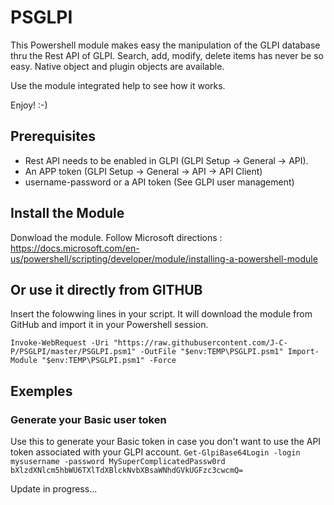 # PSGLPI

This Powershell module makes easy the manipulation of the GLPI database thru the Rest API of GLPI.
Search, add, modify, delete items has never be so easy.
Native object and plugin objects are available.

Use the module integrated help to see how it works.

Enjoy! :-)

## Prerequisites
- Rest API needs to be enabled in GLPI (GLPI Setup -> General -> API).
- An APP token (GLPI Setup -> General -> API -> API Client)
- username-password or a API token (See GLPI user management)

## Install the Module
Donwload the module.
Follow Microsoft directions : https://docs.microsoft.com/en-us/powershell/scripting/developer/module/installing-a-powershell-module

## Or use it directly from GITHUB
Insert the folowwing lines in your script. It will download the module from GitHub and import it in your Powershell session.

`Invoke-WebRequest -Uri "https://raw.githubusercontent.com/J-C-P/PSGLPI/master/PSGLPI.psm1" -OutFile "$env:TEMP\PSGLPI.psm1"
Import-Module "$env:TEMP\PSGLPI.psm1" -Force`


## Exemples
### Generate your Basic user token
Use this to generate your Basic token in case you don't want to use the API token associated with your GLPI account.
`Get-GlpiBase64Login -login mysusername -password MySuperComplicatedPassw0rd
bXlzdXNlcm5hbWU6TXlTdXBlckNvbXBsaWNhdGVkUGFzc3cwcmQ=`




Update in progress...
